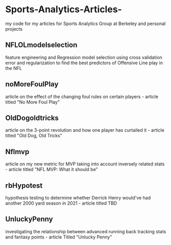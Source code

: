 # Sports-Analytics-Articles-

my code for my articles for Sports Analytics Group at Berkeley and personal projects

## NFLOLmodelselection

  feature engineering and Regression model selection using cross validation error and regularization to find the best predictors of Offensive Line play in the NFL

## noMoreFoulPlay
  article on the effect of the changing foul rules on certain players - article titled "No More Foul Play"
  
## OldDogoldtricks
  article on the 3-point revolution and how one player has curtailed it - article titled "Old Dog, Old Tricks"
  
## Nflmvp
  article on my new metric for MVP taking into account inversely related stats - article titled "NFL MVP: What it should be"
  
## rbHypotest
  hypothesis testing to determine whether Derrick Henry would've had another 2000 yard season in 2021 - article titled TBD
  
## UnluckyPenny
  investigating the relationship between advanced running back tracking stats and fantasy points - article Titled "Unlucky Penny"

